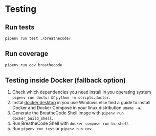 # Testing

## Run tests

```bash
pipenv run test ./breathecode/
```

## Run coverage

```bash
pipenv run cov breathecode
```

## Testing inside Docker (fallback option)

1. Check which dependencies you need install in you operating system `pipenv run doctor` or `python -m scripts.doctor`.
2. Instal [docker desktop](https://www.docker.com/products/docker-desktop) in you use Windows else find a guide to install Docker and Docker Compose in your linux distribution `uname -a`.
3. Generate the BreatheCode Shell image with `pipenv run docker_build_shell`.
4. Run BreatheCode Shell with `docker-compose run bc-shell`
5. Run `pipenv run test` or `pipenv run cov`.
